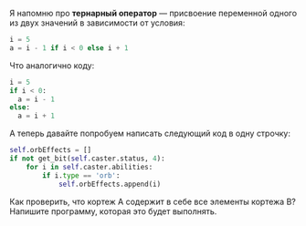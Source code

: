 Я напомню про **тернарный оператор** — присвоение переменной одного из двух значений в зависимости от условия:
```py
i = 5
a = i - 1 if i < 0 else i + 1
```
Что аналогично коду:
```py
i = 5
if i < 0:
  a = i - 1
else:
  a = i + 1
```
А теперь давайте попробуем написать следующий код в одну строчку:
```py
self.orbEffects = []
if not get_bit(self.caster.status, 4):
    for i in self.caster.abilities:
        if i.type == 'orb':
            self.orbEffects.append(i)
```
Как проверить, что кортеж A содержит в себе все элементы кортежа B? Напишите программу, которая это будет выполнять.
